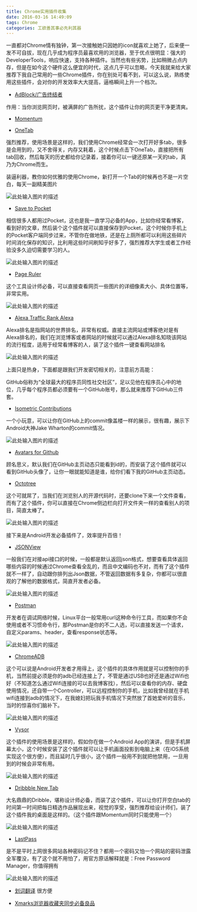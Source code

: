 ```yaml
---
title: Chrome实用插件收集
date: 2016-03-16 14:49:09
tags: Chrome
categories: 工欲善其事必先利其器
---
```


一直都对Chrome情有独钟，第一次接触她只因她的icon就喜欢上她了，后来便一发不可自拔，现在几乎成为程序员最喜欢用的浏览器，至于优点很明显：强大的DeveloperTools，响应快速，支持各种插件。当然也有些劣势，比如稍微占点内存，但是在如今这个硬件这么便宜的时代，这点几乎可以忽略，今天我就来给大家推荐下我自己常用的一些Chrome插件，你在别处可看不到，可以这么说，熟练使用这些插件，会对你的开发效率大大提高，逼格瞬间上升一个档次。

 - [AdBlock/广告终结者][1]
<!--more-->
作用：当你浏览网页时，被满屏的广告所扰，这个插件让你的网页更干净更清爽。

 - [Momentum][2]
 
 - [OneTab][3]

强烈推荐，使用场景是这样的，我们使用Chrome经常会一次打开好多tab，很多是会用到的，又不舍得关，内存又耗着，这个时候点击下OneTab，直接把所有tab回收，然后每天的历史都给你记录着，接着你可以一键还原某一天的tab，真乃为Chrome而生。
 
装逼利器，教你如何优雅的使用Chrome，新打开一个Tab的时候再也不是一片空白，每天一副精美图片

![此处输入图片的描述][4]

- [Save to Pocket][5]

相信很多人都用过Pocket，这也是我一直学习必备的App，比如你经常看博客，看到好的文章，然后装个这个插件就可以直接保存到Pocket，这个时候你手机上的Pocket客户端同步过来，不管你在做地铁，还是在上厕所都可以利用这些碎片时间消化保存的知识，比利用这些时间刷知乎好多了，强烈推荐大学生或者工作经验没多久迫切需要学习的人。

![此处输入图片的描述][6]

- [Page Ruler][7]

这个工具设计师必备，可以直接查看网页一些图片的详细像素大小、具体位置等，非常实用。

![此处输入图片的描述][8]

- [Alexa Traffic Rank Alexa][9]

Alexa排名是指网站的世界排名，非常有权威。直接主流网站或博客绝对是有Alexa排名的，我们在浏览博客或者网站的时候就可以通过Alexa排名知晓该网站的流行程度，适用于经常看博客的人，装了这个插件一键查看网站排名

![此处输入图片的描述][10]

上面只是热身，下面都是跟我们开发密切相关的，注意前方高能：

GitHub俗称为“全球最大的程序员同性社交社区”，足以见他在程序员心中的地位，几乎每个程序员都必须要有一个GitHub账号，那么就来推荐下GitHub三件套。

- [Isometric Contributions][11]

一个小玩意，可以让你在GitHub上的commit像盖楼一样的展示，很有趣，展示下Android大神Jake Wharton的commit情况。

![此处输入图片的描述][12]

- [Avatars for Github][13]

顾名思义，默认我们在GitHub主页动态只能看到id的，而安装了这个插件就可以看到GitHub头像了，让你一眼就能知道是谁，给你们看下我的GitHub主页动态。

- [Octotree][14]

这个可就屌了，当我们在浏览别人的开源代码时，还要clone下来一个文件查看，而有了这个插件，你可以直接在Chrome侧边栏向打开文件夹一样的查看别人的项目，简直太棒了。

![此处输入图片的描述][15]

接下来是Android开发必备插件了，效率提升百倍！

- [JSONView][16]

一般我们在对接api接口的时候，一般都是默认返回json格式，想要查看具体返回哪些内容的时候通过Chrome查看全乱的，而且中文编码也不对，而有了这个插件就不一样了，自动跟你排列出Json数据，不管返回数据有多复杂，你都可以很直观的了解他的数据格式，简直开发者必备。

![此处输入图片的描述][17]

- [Postman][18]

开发者在调试网络时候，Linux平台一般常用curl这种命令行工具，而如果你不会使用或者不习惯命令行，那Postman是你的不二人选，可以直接发送一个请求，自定义params、header，查看response状态等。

![此处输入图片的描述][19]

- [ChromeADB][20]

这个可以说是Android开发者才用得上，这个插件的具体作用就是可以控制你的手机，当然前提必须是你的adb已经连接上了，不管是通过USB也好还是通过Wifi也好（不知道怎么通过Wifi连接的可以去我博客找），然后可以查看你的内存、硬盘使用情况，还自带一个Controller，可以远程控制你的手机，比如我曾经就在手机wifi连接到adb的情况下，在我媳妇把玩我手机情况下突然放了首她爱听的音乐，当时的惊喜你们脑补下。

![此处输入图片的描述][21]

- [Vysor][22]

这个插件的使用场景是这样的，假如你在做一个Android App的演讲，但是手机屏幕太小，这个时候安装了这个插件就可以让手机画面投影到电脑上来（在iOS系统实现这个很方便），而且延时几乎很小，这个插件一般用不到就把他禁用，一旦用到的时候会非常有用。

![此处输入图片的描述][23]

- [Dribbble New Tab][24]

大名鼎鼎的Dribble，堪称设计师必备，而装了这个插件，可以让你打开空白tab的时间第一时间把每日精选作品展现出来，视觉的享受，强烈推荐给设计师们，装了这个插件我的桌面是这样的。（这个插件跟Momentum同时只能使用一个）

![此处输入图片的描述][25]

- [LastPass][26]
 
是不是平时上网很多网站各种密码记不住？都用一个密码又怕一个网站的密码泄露全军覆没，有了这个就不用怕了，用官方原话解释就是：Free Password Manager，你值得拥有

![此处输入图片的描述][27]

- [划词翻译](https://chrome.google.com/webstore/search/划词翻译?utm_source=chrome-ntp-icon)	 很方便

- [Xmarks浏览器收藏夹同步必备良品](https://chrome.google.com/webstore/search/Xmarks?utm_source=chrome-ntp-icon)



  [1]: https://chrome.google.com/webstore/detail/adblock/gighmmpiobklfepjocnamgkkbiglidom?utm_campaign=en&utm_source=en-et-na-us-oc-webstrhm&utm_medium=et
  [2]: https://chrome.google.com/webstore/detail/momentum/laookkfknpbbblfpciffpaejjkokdgca
  [3]: https://chrome.google.com/webstore/detail/onetab/chphlpgkkbolifaimnlloiipkdnihall
  [4]: http://segmentfault.com/img/bVsgpi
  [5]: https://chrome.google.com/webstore/detail/save-to-pocket/niloccemoadcdkdjlinkgdfekeahmflj
  [6]: http://segmentfault.com/img/bVsgpj
  [7]: https://chrome.google.com/webstore/detail/page-ruler/jlpkojjdgbllmedoapgfodplfhcbnbpn
  [8]: http://segmentfault.com/img/bVsgpl
  [9]: http://www.alexa.com/
  [10]: http://segmentfault.com/img/bVsgpr
  [11]: https://chrome.google.com/webstore/detail/isometric-contributions/mjoedlfflcchnleknnceiplgaeoegien
  [12]: http://segmentfault.com/img/bVsgpu
  [13]: https://github.com/anasnakawa/chrome-github-avatars
  [14]: https://github.com/buunguyen/octotree
  [15]: http://segmentfault.com/img/bVsgpK
  [16]: https://chrome.google.com/webstore/detail/jsonview/chklaanhfefbnpoihckbnefhakgolnmc
  [17]: http://segmentfault.com/img/bVsgpL
  [18]: https://chrome.google.com/webstore/detail/fhbjgbiflinjbdggehcddcbncdddomop
  [19]: http://segmentfault.com/img/bVsgpN
  [20]: https://chrome.google.com/webstore/detail/chromeadb/fhdoijgfljahinnpbolfdimpcfoicmnm
  [21]: http://segmentfault.com/img/bVsgpQ
  [22]: https://chrome.google.com/webstore/detail/vysor-beta/gidgenkbbabolejbgbpnhbimgjbffefm
  [23]: http://segmentfault.com/img/bVsgpR
  [24]: https://chrome.google.com/webstore/detail/dribbble-new-tab/hmhjbefkpednjogghoibpejdmemkinbn
  [25]: http://ww1.sinaimg.cn/large/675f4a91gw1f0ytk4ts5bj20go08xgn3.jpg
  [26]: https://chrome.google.com/webstore/detail/lastpass-free-password-ma/hdokiejnpimakedhajhdlcegeplioahd
  [27]: http://ww1.sinaimg.cn/large/675f4a91gw1f0ytmi93d7j20go09gwfr.jpg
